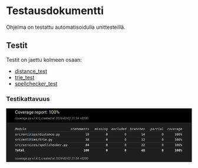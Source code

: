 # Testausdokumentti
Ohjelma on testattu automatisoidulla unittesteillä.

## Testit
Testit on jaettu kolmeen osaan:
- [distance_test](../src/tests/distance_test.py)
- [trie_test](../src/tests/trie_test.py)
- [spellchecker_test](../src/tests/spellchecker_test.py)

### Testikattavuus
![Coverage_report](coverage_report.png)

